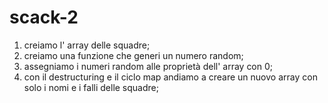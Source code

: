 # scack-2

1) creiamo l' array delle squadre;
2) creiamo una funzione che generi un numero random;
3) assegniamo i numeri random alle proprietà dell' array con 0;
4) con il destructuring e il ciclo map andiamo a creare un nuovo array con solo i nomi e i falli delle squadre;